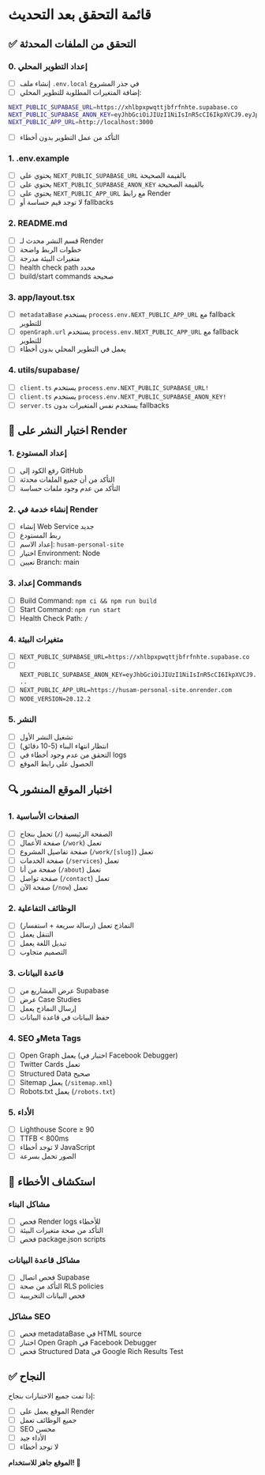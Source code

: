 # قائمة التحقق بعد التحديث

## ✅ التحقق من الملفات المحدثة

### 0. إعداد التطوير المحلي

- [ ] إنشاء ملف `.env.local` في جذر المشروع
- [ ] إضافة المتغيرات المطلوبة للتطوير المحلي:

```bash
NEXT_PUBLIC_SUPABASE_URL=https://xhlbpxpwqttjbfrfnhte.supabase.co
NEXT_PUBLIC_SUPABASE_ANON_KEY=eyJhbGciOiJIUzI1NiIsInR5cCI6IkpXVCJ9.eyJpc3MiOiJzdXBhYmFzZSIsInJlZiI6InhobGJweHB3cXR0amJmcmZuaHRlIiwicm9sZSI6ImFub24iLCJpYXQiOjE3NTcwNzU0MjAsImV4cCI6MjA3MjY1MTQyMH0.EaHZib4DCV7-TCyqEhhEJoG5JdDzQUIf8wfvRvNHi_M
NEXT_PUBLIC_APP_URL=http://localhost:3000
```

- [ ] التأكد من عمل التطوير بدون أخطاء

### 1. .env.example

- [ ] يحتوي على `NEXT_PUBLIC_SUPABASE_URL` بالقيمة الصحيحة
- [ ] يحتوي على `NEXT_PUBLIC_SUPABASE_ANON_KEY` بالقيمة الصحيحة
- [ ] يحتوي على `NEXT_PUBLIC_APP_URL` مع رابط Render
- [ ] لا توجد قيم حساسة أو fallbacks

### 2. README.md

- [ ] قسم النشر محدث لـ Render
- [ ] خطوات الربط واضحة
- [ ] متغيرات البيئة مدرجة
- [ ] health check path محدد
- [ ] build/start commands صحيحة

### 3. app/layout.tsx

- [ ] `metadataBase` يستخدم `process.env.NEXT_PUBLIC_APP_URL` مع fallback للتطوير
- [ ] `openGraph.url` يستخدم `process.env.NEXT_PUBLIC_APP_URL` مع fallback للتطوير
- [ ] يعمل في التطوير المحلي بدون أخطاء

### 4. utils/supabase/

- [ ] `client.ts` يستخدم `process.env.NEXT_PUBLIC_SUPABASE_URL!`
- [ ] `client.ts` يستخدم `process.env.NEXT_PUBLIC_SUPABASE_ANON_KEY!`
- [ ] `server.ts` يستخدم نفس المتغيرات بدون fallbacks

## 🚀 اختبار النشر على Render

### 1. إعداد المستودع

- [ ] رفع الكود إلى GitHub
- [ ] التأكد من أن جميع الملفات محدثة
- [ ] التأكد من عدم وجود ملفات حساسة

### 2. إنشاء خدمة في Render

- [ ] إنشاء Web Service جديد
- [ ] ربط المستودع
- [ ] إعداد الاسم: `husam-personal-site`
- [ ] اختيار Environment: Node
- [ ] تعيين Branch: main

### 3. إعداد Commands

- [ ] Build Command: `npm ci && npm run build`
- [ ] Start Command: `npm run start`
- [ ] Health Check Path: `/`

### 4. متغيرات البيئة

- [ ] `NEXT_PUBLIC_SUPABASE_URL=https://xhlbpxpwqttjbfrfnhte.supabase.co`
- [ ] `NEXT_PUBLIC_SUPABASE_ANON_KEY=eyJhbGciOiJIUzI1NiIsInR5cCI6IkpXVCJ9...`
- [ ] `NEXT_PUBLIC_APP_URL=https://husam-personal-site.onrender.com`
- [ ] `NODE_VERSION=20.12.2`

### 5. النشر

- [ ] تشغيل النشر الأول
- [ ] انتظار انتهاء البناء (5-10 دقائق)
- [ ] التحقق من عدم وجود أخطاء في logs
- [ ] الحصول على رابط الموقع

## 🔍 اختبار الموقع المنشور

### 1. الصفحات الأساسية

- [ ] الصفحة الرئيسية (`/`) تحمل بنجاح
- [ ] صفحة الأعمال (`/work`) تعمل
- [ ] صفحة تفاصيل المشروع (`/work/[slug]`) تعمل
- [ ] صفحة الخدمات (`/services`) تعمل
- [ ] صفحة من أنا (`/about`) تعمل
- [ ] صفحة تواصل (`/contact`) تعمل
- [ ] صفحة الآن (`/now`) تعمل

### 2. الوظائف التفاعلية

- [ ] النماذج تعمل (رسالة سريعة + استفسار)
- [ ] التنقل يعمل
- [ ] تبديل اللغة يعمل
- [ ] التصميم متجاوب

### 3. قاعدة البيانات

- [ ] عرض المشاريع من Supabase
- [ ] عرض Case Studies
- [ ] إرسال النماذج يعمل
- [ ] حفظ البيانات في قاعدة البيانات

### 4. SEO وMeta Tags

- [ ] Open Graph يعمل (اختبار في Facebook Debugger)
- [ ] Twitter Cards تعمل
- [ ] Structured Data صحيح
- [ ] Sitemap يعمل (`/sitemap.xml`)
- [ ] Robots.txt يعمل (`/robots.txt`)

### 5. الأداء

- [ ] Lighthouse Score ≥ 90
- [ ] TTFB < 800ms
- [ ] لا توجد أخطاء JavaScript
- [ ] الصور تحمل بسرعة

## 🚨 استكشاف الأخطاء

### مشاكل البناء

- [ ] فحص Render logs للأخطاء
- [ ] التأكد من صحة متغيرات البيئة
- [ ] فحص package.json scripts

### مشاكل قاعدة البيانات

- [ ] فحص اتصال Supabase
- [ ] التأكد من صحة RLS policies
- [ ] فحص البيانات التجريبية

### مشاكل SEO

- [ ] فحص metadataBase في HTML source
- [ ] اختبار Open Graph في Facebook Debugger
- [ ] فحص Structured Data في Google Rich Results Test

## ✅ النجاح

إذا تمت جميع الاختبارات بنجاح:

- [ ] الموقع يعمل على Render
- [ ] جميع الوظائف تعمل
- [ ] SEO محسن
- [ ] الأداء جيد
- [ ] لا توجد أخطاء

**الموقع جاهز للاستخدام! 🎉**
